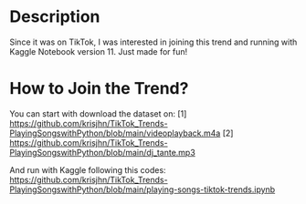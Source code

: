 # Description 
Since it was on TikTok, I was interested in joining this trend and running with Kaggle Notebook version 11. Just made for fun!

# How to Join the Trend?
You can start with download the dataset on: 
[1] https://github.com/krisjhn/TikTok_Trends-PlayingSongswithPython/blob/main/videoplayback.m4a
[2] https://github.com/krisjhn/TikTok_Trends-PlayingSongswithPython/blob/main/dj_tante.mp3

And run with Kaggle following this codes:
https://github.com/krisjhn/TikTok_Trends-PlayingSongswithPython/blob/main/playing-songs-tiktok-trends.ipynb
